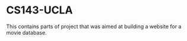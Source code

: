 # CS143-UCLA

This contains parts of project that was aimed at building a website for a movie database.
